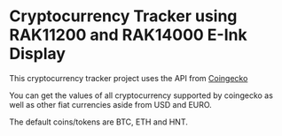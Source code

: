 # Cryptocurrency Tracker using RAK11200 and RAK14000 E-Ink Display

This cryptocurrency tracker project uses the API from [Coingecko](www.coingecko.com)

You can get the values of all cryptocurrency supported by coingecko as well as other fiat currencies aside from USD and EURO.

The default coins/tokens are BTC, ETH and HNT.

